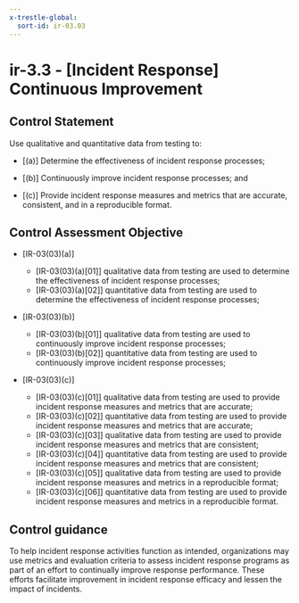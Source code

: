 ```yaml
---
x-trestle-global:
  sort-id: ir-03.03
---
```


# ir-3.3 - \[Incident Response\] Continuous Improvement

## Control Statement

Use qualitative and quantitative data from testing to:

- \[(a)\] Determine the effectiveness of incident response processes;

- \[(b)\] Continuously improve incident response processes; and

- \[(c)\] Provide incident response measures and metrics that are accurate, consistent, and in a reproducible format.

## Control Assessment Objective

- \[IR-03(03)(a)\]

  - \[IR-03(03)(a)[01]\] qualitative data from testing are used to determine the effectiveness of incident response processes;
  - \[IR-03(03)(a)[02]\] quantitative data from testing are used to determine the effectiveness of incident response processes;

- \[IR-03(03)(b)\]

  - \[IR-03(03)(b)[01]\] qualitative data from testing are used to continuously improve incident response processes;
  - \[IR-03(03)(b)[02]\] quantitative data from testing are used to continuously improve incident response processes;

- \[IR-03(03)(c)\]

  - \[IR-03(03)(c)[01]\] qualitative data from testing are used to provide incident response measures and metrics that are accurate;
  - \[IR-03(03)(c)[02]\] quantitative data from testing are used to provide incident response measures and metrics that are accurate;
  - \[IR-03(03)(c)[03]\] qualitative data from testing are used to provide incident response measures and metrics that are consistent;
  - \[IR-03(03)(c)[04]\] quantitative data from testing are used to provide incident response measures and metrics that are consistent;
  - \[IR-03(03)(c)[05]\] qualitative data from testing are used to provide incident response measures and metrics in a reproducible format;
  - \[IR-03(03)(c)[06]\] quantitative data from testing are used to provide incident response measures and metrics in a reproducible format.

## Control guidance

To help incident response activities function as intended, organizations may use metrics and evaluation criteria to assess incident response programs as part of an effort to continually improve response performance. These efforts facilitate improvement in incident response efficacy and lessen the impact of incidents.
